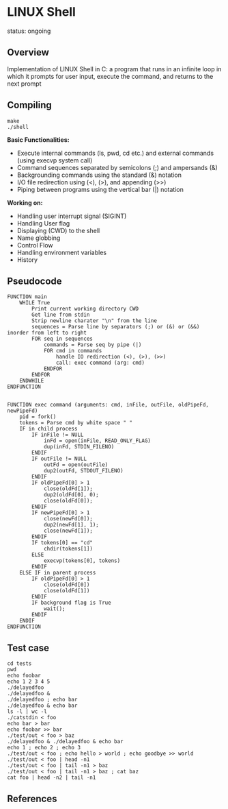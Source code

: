 # LINUX Shell
status: ongoing

## Overview
Implementation of LINUX Shell in C: a program that runs in an infinite loop in which it prompts for user input, execute the command, and returns to the next prompt

## Compiling
```shell
make
./shell
```

**Basic Functionalities:**
- Execute internal commands (ls, pwd, cd etc.) and external commands (using execvp system call)
- Command sequences separated by semicolons (;) and ampersands (&)
- Backgrounding commands using the standard (&) notation
- I/O file redirection using (<), (>), and appending (>>)
- Piping between programs using the vertical bar (|) notation

**Working on:**
- Handling user interrupt signal (SIGINT)
- Handling User flag
- Displaying (CWD) to the shell
- Name globbing
- Control Flow
- Handling environment variables
- History

## Pseudocode 
```
FUNCTION main 
    WHILE True 
        Print current working directory CWD 
        Get line from stdin
        Strip newline charater "\n" from the line
        sequences = Parse line by separators (;) or (&) or (&&) inorder from left to right
        FOR seq in sequences 
            commands = Parse seq by pipe (|)
            FOR cmd in commands
                handle IO redirection (<), (>), (>>)
                call: exec command (arg: cmd)
            ENDFOR
        ENDFOR
    ENDWHILE
ENDFUNCTION


FUNCTION exec command (arguments: cmd, inFile, outFile, oldPipeFd, newPipeFd)
    pid = fork()
    tokens = Parse cmd by white space " "
    IF in child process
        IF inFile != NULL
            inFd = open(inFile, READ_ONLY_FLAG)
            dup(inFd, STDIN_FILENO)
        ENDIF
        IF outFile != NULL
            outFd = open(outFile)
            dup2(outFd, STDOUT_FILENO)
        ENDIF
        IF oldPipeFd[0] > 1
            close(oldFd[1]);    
            dup2(oldFd[0], 0);  
            close(oldFd[0]);
        ENDIF
        IF newPipeFd[0] > 1
            close(newFd[0]);    
            dup2(newFd[1], 1);  
            close(newFd[1]);
        ENDIF
        IF tokens[0] == "cd"
            chdir(tokens[1])
        ELSE
            execvp(tokens[0], tokens)
        ENDIF
    ELSE IF in parent process
        IF oldPipeFd[0] > 1
            close(oldFd[0]) 
            close(oldFd[1])
        ENDIF
        IF background flag is True
            wait();
        ENDIF
    ENDIF
ENDFUNCTION
```

## Test case 
```shell
cd tests
pwd
echo foobar
echo 1 2 3 4 5
./delayedfoo
./delayedfoo &
./delayedfoo ; echo bar
./delayedfoo & echo bar
ls -l | wc -l
./catstdin < foo
echo bar > bar
echo foobar >> bar
./test/out < foo > baz
./delayedfoo & ./delayedfoo & echo bar
echo 1 ; echo 2 ; echo 3
./test/out < foo ; echo hello > world ; echo goodbye >> world
./test/out < foo | head -n1
./test/out < foo | tail -n1 > baz
./test/out < foo | tail -n1 > baz ; cat baz
cat foo | head -n2 | tail -n1
```

## References
